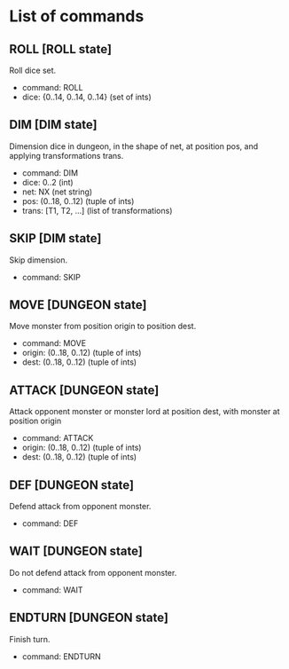# List of commands

## ROLL [ROLL state]
Roll dice set.
- command: ROLL
- dice:    {0..14, 0..14, 0..14} (set of ints)

## DIM [DIM state]
Dimension dice in dungeon, in the shape of net, at position
pos, and applying transformations trans.
- command: DIM
- dice:    0..2 (int)
- net:     NX (net string)
- pos:     (0..18, 0..12) (tuple of ints)
- trans:   [T1, T2, ...] (list of transformations)

## SKIP [DIM state]
Skip dimension.
- command: SKIP

## MOVE [DUNGEON state]
Move monster from position origin to position dest.
- command: MOVE
- origin:  (0..18, 0..12) (tuple of ints)
- dest:    (0..18, 0..12) (tuple of ints)

## ATTACK [DUNGEON state]
Attack opponent monster or monster lord at position dest, 
with monster at position origin
- command: ATTACK
- origin:  (0..18, 0..12) (tuple of ints)
- dest:    (0..18, 0..12) (tuple of ints)

## DEF [DUNGEON state]
Defend attack from opponent monster.
- command: DEF

## WAIT [DUNGEON state]
Do not defend attack from opponent monster.
- command: WAIT

## ENDTURN [DUNGEON state]
Finish turn.
- command: ENDTURN
